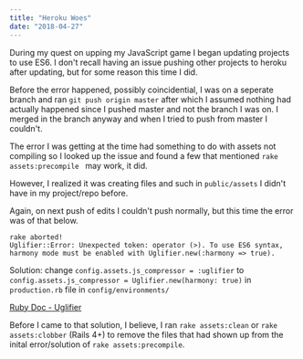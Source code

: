 ```yaml
---
title: "Heroku Woes"
date: "2018-04-27"
---
```


During my quest on upping my JavaScript game I began updating projects to use ES6. I don't recall having an issue pushing other projects to heroku after updating, but for some reason this time I did.

Before the error happened, possibly coincidential, I was on a seperate branch and ran `git push origin master` after which I assumed nothing had actually happened since I pushed master and not the branch I was on. I merged in the branch anyway and when I tried to push from master I couldn't.

The error I was getting at the time had something to do with assets not compiling so I looked up the issue and found a few that mentioned `rake assets:precompile ` may work, it did.

However, I realized it was creating files and such in `public/assets` I didn't have in my project/repo before.

Again, on next push of edits I couldn't push normally, but this time the error was of that below.

```
rake aborted!
Uglifier::Error: Unexpected token: operator (>). To use ES6 syntax, harmony mode must be enabled with Uglifier.new(:harmony => true).

```

Solution: change `config.assets.js_compressor = :uglifier` to `config.assets.js_compressor = Uglifier.new(harmony: true)` in `production.rb` file in `config/environments/`

[Ruby Doc - Uglifier](http://www.rubydoc.info/gems/uglifier)

Before I came to that solution, I believe, I ran `rake assets:clean` or `rake assets:clobber` (Rails 4+) to remove the files that had shown up from the inital error/solution of `rake assets:precompile`.

